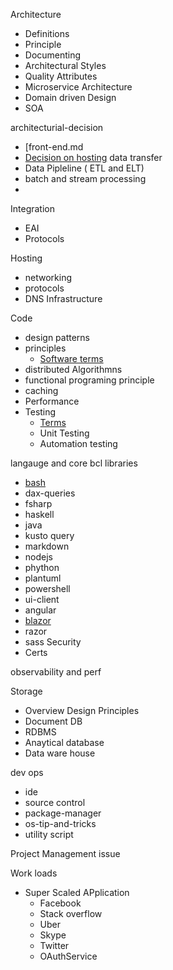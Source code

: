 Architecture 
- Definitions
- Principle
- Documenting
- Architectural Styles
- Quality Attributes
- Microservice Architecture
- Domain driven Design
- SOA 

architecturial-decision
- [front-end.md
-  [Decision on hosting](/)
data transfer
- Data Pipleline ( ETL and ELT)
- batch and stream processing
- 

Integration
 - EAI
 - Protocols

Hosting
 - networking
 - protocols  
 - DNS Infrastructure 

Code 
 - design patterns
 - principles
    - [Software terms](/code/principles/terms.md)
 - distributed Algorithmns
 - functional programing principle
 - caching
 - Performance  
 - Testing
   - [Terms](/testing/terms.md)
   - Unit Testing
   - Automation testing


langauge and core bcl libraries
  - [bash](/code/languages/bash)
  - dax-queries
  - fsharp
  - haskell
  - java
  - kusto query
  - markdown
  - nodejs
  - phython
  - plantuml
  - powershell
  - ui-client
   - angular 
   - [blazor](/code/languages/ui-client/blazor)
   - razor
   - sass
Security
 - Certs


observability and perf

Storage
 - Overview Design Principles
 - Document DB
 - RDBMS
 - Anaytical database
 - Data ware house


dev ops
 - ide
 - source control
 - package-manager
 - os-tip-and-tricks
 - utility script

Project Management issue

Work loads
 - Super Scaled APplication
    - Facebook
    - Stack overflow
    - Uber
    - Skype
    - Twitter
    - OAuthService
    
